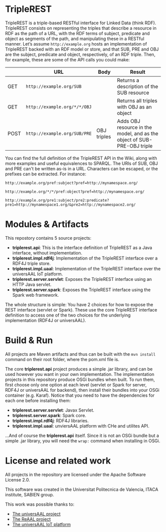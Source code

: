 # TripleREST
TripleREST is a triple-based RESTful interface for Linked Data (think RDF). TripleREST consists on representing the triples that describe a resource in RDF as the path of a URL, with the RDF terms of subject, predicate and object as segments of the path, and manipulating these in a RESTful manner. Let’s assume `http://example.org` hosts an implementation of TripleREST backed with an RDF model or store, and that SUB, PRE and OBJ are the subject, predicate and object, respectively, of an RDF triple. Then, for example, these are some of the API calls you could make:

|      | URL                        | Body         | Result  | 
| ---- | ---------------------------| ------------ | ------  |
| GET  | `http://example.org/SUB`     |              | Returns a description of the SUB resource |
| GET  | `http://example.org/*/*/OBJ` |              | Returns all triples with OBJ as an object |
| POST | `http://example.org/SUB/PRE` | OBJ triples  | Adds OBJ resource in the model, and as the object of SUB-PRE-OBJ triple |

You can find the full definition of the TripleREST API in the Wiki, along with more examples and useful equivalences to SPARQL. The URIs of SUB, OBJ and PRE can't be written as-is in a URL. Characters can be escaped, or the prefixes can be extracted. For instance:

```
http://example.org/pref:subject?pref=http://mynamespace.org/

http://example.org/*/*/pref:object?pref=http://mynamespace.org/

http://example.org/pre1:subject/pre2:predicate?pre1=http://mynamespace1.org/&pre2=http://mynamespace2.org/
```

# Modules & Artifacts
This repostory contains 5 source projects:
* **triplerest.api**: This is the interface definition of TripleREST as a Java interface, without implementation.
* **triplerest.impl.rdf4j**: Implementation of the TripleREST interface over a RDF4J triple store.
* **triplerest.impl.uaal**: Implementation of the TripleREST interface over the universAAL IoT platform.
* **triplerest.server.servlet**: Exposes the TripleREST interface using an HTTP Java servlet.
* **triplerest.server.spark**: Exposes the TripleREST interface using the Spark web framework.

The whole structure is simple: You have 2 choices for how to expose the REST interface (servlet or Spark). These use the core TripleREST interface definition to access one of the two choices for the underlying implementation (RDF4J or universAAL).

# Build & Run
All projects are Maven artifacts and thus can be built with the `mvn install` command on their root folder, where the pom.xml file is.

The core **triplerest.api** project produces a simple .jar library, and can be used however you want in your own implementation. The implementation projects in this repository produce OSGi bundles when built. To run them, first choose only one option at each level (servlet or Spark for server, RDF4J or universAAL for backend), then install their bundles into your OSGi container (e.g. Karaf). Notice that you need to have the dependencies for each one before installing them:

* **triplerest.server.servlet**: Javax Servlet.
* **triplerest.server.spark**: Spark core.
* **triplerest.impl.rdf4j**: RDF4J libraries.
* **triplerest.impl.uaal**: unviersAAL platform with CHe and utilites API.

...And of course the **triplerest.api** itself. Since it is not an OSGi bundle but a simple .jar library, you will need the `wrap:` command when installing in OSGi.

# License and related work
All projects in the repository are licensed under the Apache Software License 2.0.

This software was created in the Universitat Politecnica de Valencia, ITACA institute, SABIEN group.

This work was possible thanks to:
* [The universAAL project](https://cordis.europa.eu/project/id/247950)
* [The ReAAL project](https://cordis.europa.eu/project/id/325189)
* [The universAAL IoT platform](https://www.universaal.info/)
